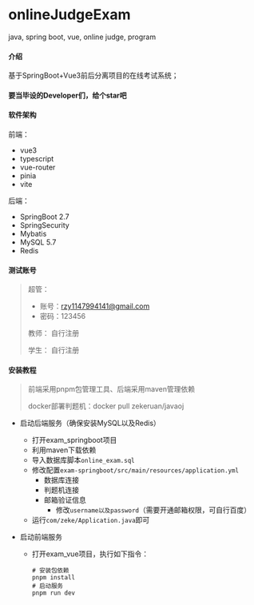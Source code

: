 # onlineJudgeExam
java, spring boot, vue, online judge, program

#### 介绍
基于SpringBoot+Vue3前后分离项目的在线考试系统；

#### 要当毕设的Developer们，给个star吧

#### 软件架构
前端：

+ vue3
+ typescript
+ vue-router
+ pinia
+ vite

后端：

+ SpringBoot 2.7
+ SpringSecurity
+ Mybatis
+ MySQL 5.7
+ Redis

#### 测试账号
> 超管：
>  + 账号：rzy1147994141@gmail.com
>  + 密码：123456
> 
> 教师：
>  自行注册
>
> 学生：
>  自行注册


#### 安装教程

> 前端采用pnpm包管理工具、后端采用maven管理依赖
>
> docker部署判题机：docker pull zekeruan/javaoj

+ 启动后端服务（确保安装MySQL以及Redis）
  + 打开exam_springboot项目
  + 利用maven下载依赖
  + 导入数据库脚本`online_exam.sql`
  + 修改配置`exam-springboot/src/main/resources/application.yml`
    + 数据库连接
    + 判题机连接
    + 邮箱验证信息
      + 修改`username以及password`（需要开通邮箱权限，可自行百度）
  + 运行`com/zeke/Application.java`即可

+ 启动前端服务
  + 打开exam_vue项目，执行如下指令：

    ```shell
    # 安装包依赖
    pnpm install
    # 启动服务
    pnpm run dev
    ```


